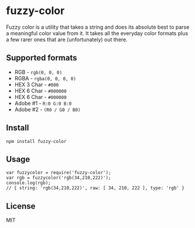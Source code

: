 fuzzy-color
===========

Fuzzy color is a utility that takes a string and does its absolute best to parse a meaningful color value from it.
It takes all the everyday color formats plus a few rarer ones that are (unfortunately) out there.

Supported formats
-----------------

- RGB - ``` rgb(0, 0, 0) ```
- RGBA - ``` rgba(0, 0, 0, 0) ```
- HEX 3 Char - ``` #000 ```
- HEX 6 Char - ``` #000000 ```
- HEX 6 Char - ``` #000000 ```
- Adobe #1 - ``` R:0 G:0 B:0 ```
- Adobe #2 - ``` (R0 / G0 / B0) ```

Install
-------

``` npm install fuzzy-color ```

Usage
-----

``` 
var fuzzycolor = require('fuzzy-color');
var rgb = fuzzycolor('rgb(34,210,222)');
console.log(rgb); 
// { string: 'rgb(34,210,222)', raw: [ 34, 210, 222 ], type: 'rgb' }
```

License
-------

MIT